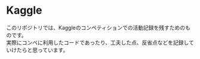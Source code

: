 # Kaggle
このリポジトリでは、Kaggleのコンペティションでの活動記録を残すためのものです。\
実際にコンペに利用したコードであったり、工夫した点、反省点などを記録していけたらと思っています。
